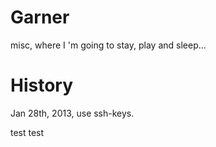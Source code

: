Garner
======

misc, where I 'm going to stay, play and sleep...

History
=======

Jan 28th, 2013, use ssh-keys. 

test
test

